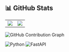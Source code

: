 ## 📊 GitHub Stats

<table>
  <tr>
    <td>
      <img src="https://github-readme-stats.vercel.app/api?username=alvinalaphat&show_icons=true&theme=dark&count_private=true" />
    </td>
    <td>
      <img src="https://github-readme-stats.vercel.app/api/top-langs/?username=alvinalaphat&layout=compact&theme=dark" />
    </td>
  </tr>
</table>

![GitHub Contribution Graph](https://github-readme-activity-graph.vercel.app/graph?username=alvinalaphat&theme=react-dark)

![Python](https://img.shields.io/badge/Python-3670A0?style=for-the-badge&logo=python&logoColor=ffdd54) ![FastAPI](https://img.shields.io/badge/FastAPI-005571?style=for-the-badge&logo=fastapi)
